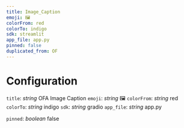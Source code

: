 ```yaml
---
title: Image_Caption
emoji: 🖼
colorFrom: red
colorTo: indigo
sdk: streamlit
app_file: app.py
pinned: false
duplicated_from: OF
---
```

# Configuration
`title`: _string_
OFA Image Caption
`emoji`: _string_
🖼
`colorFrom`: _string_
red
`colorTo`: _string_
indigo
`sdk`: _string_
gradio
`app_file`: _string_
app.py

`pinned`: _boolean_
false